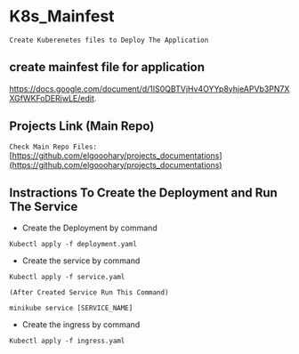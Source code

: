 # K8s_Mainfest
`Create Kuberenetes files to Deploy The Application`
## create mainfest file for application
https://docs.google.com/document/d/1IS0QBTVjHv4OYYp8yhjeAPVb3PN7XXGfWKFoDERjwLE/edit.

## Projects Link (Main Repo)
`Check Main Repo Files:` [https://github.com/elgooohary/projects_documentations](https://github.com/elgooohary/projects_documentations)
## Instractions To Create the Deployment and Run The Service
- Create the Deployment by command 
```
Kubectl apply -f deployment.yaml
```
- Create the service by command 
```
Kubectl apply -f service.yaml

(After Created Service Run This Command)

minikube service [SERVICE_NAME]
```

- Create the ingress by command 
```
Kubectl apply -f ingress.yaml
```
